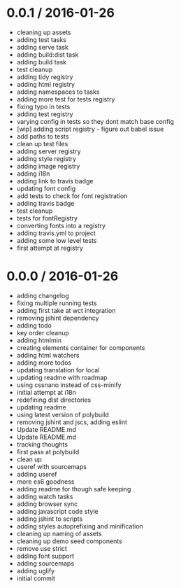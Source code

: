 
0.0.1 / 2016-01-26
==================

  * cleaning up assets
  * adding test tasks
  * adding serve task
  * adding build:dist task
  * adding build task
  * test cleanup
  * adding tidy registry
  * adding html registry
  * adding namespaces to tasks
  * adding more test for tests registry
  * fixing typo in tests
  * adding test registry
  * varying config in tests so they dont match base config
  * [wip] adding script registry - figure out  babel issue
  * add paths to tests
  * clean up test files
  * adding server registry
  * adding style registry
  * adding image registry
  * adding i18n
  * adding link to travis badge
  * updating font config
  * add tests to check for font registration
  * adding travis badge
  * test cleanup
  * tests for fontRegistry
  * converting fonts into a registry
  * adding travis.yml to project
  * adding some low level tests
  * first attempt at registry

0.0.0 / 2016-01-26
==================

  * adding changelog
  * fixing multiple running tests
  * adding first take at wct integration
  * removing jshint dependency
  * adding todo
  * key order cleanup
  * adding htmlmin
  * creating elements container for components
  * adding html watchers
  * adding more todos
  * updating translation for local
  * updating readme with roadmap
  * using cssnano instead of css-minify
  * initial attempt at i18n
  * redefining dist directories
  * updating readme
  * using latest version of polybuild
  * removing jshint and jscs, adding eslint
  * Update README.md
  * Update README.md
  * tracking thoughts
  * first pass at polybuild
  * clean up
  * useref with sourcemaps
  * adding useref
  * more es6 goodness
  * adding readme for though safe keeping
  * adding watch tasks
  * adding browser sync
  * adding javascript code style
  * adding jshint to scripts
  * adding styles autoprefixing and minification
  * cleaning up naming of assets
  * cleaning up demo seed components
  * remove use strict
  * adding font support
  * adding sourcemaps
  * adding uglify
  * initial commit

